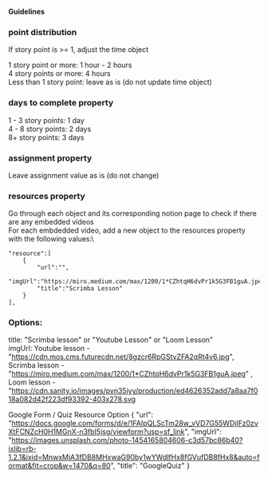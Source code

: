 **Guidelines**

### point distribution ###

If story point is >= 1, adjust the time object

1 story point or more: 1 hour - 2 hours\
4 story points or more: 4 hours\
Less than 1 story point: leave as is (do not update time object)


### days to complete property ###
1 - 3 story points: 1 day\
4 - 8 story points: 2 days\
8+ story points: 3 days

### assignment property ###
Leave assignment value as is (do not change)

### resources property ###
Go through each object and its corresponding notion page to check if there are 
any embedded videos\
For each embdedded video, add a new object to the resources property with the 
following values:\

```
"resource":[
    {
        "url":"",
        "imgUrl":"https://miro.medium.com/max/1200/1*CZhtqH6dvPr1k5G3FB1guA.jpeg",
        "title":"Scrimba Lesson"
    }
],

```

### Options: ### 
title: "Scrimba lesson" or "Youtube Lesson" or "Loom Lesson"\
imgUrl: Youtube lesson - "https://cdn.mos.cms.futurecdn.net/8gzcr6RpGStvZFA2qRt4v6.jpg", \
Scrimba lesson - "https://miro.medium.com/max/1200/1*CZhtqH6dvPr1k5G3FB1guA.jpeg" , \
Loom lesson - "https://cdn.sanity.io/images/pvn35iyy/production/ed4626352add7a8aa7f018a082d42f223df93392-403x278.svg


Google Form / Quiz Resource Option
 {
              "url": "https://docs.google.com/forms/d/e/1FAIpQLScTm28w_vVD7G55WDjIFz0zvXtFCNZcH0H1MGnX-n3fbI5jsg/viewform?usp=sf_link",
              "imgUrl": "https://images.unsplash.com/photo-1454165804606-c3d57bc86b40?ixlib=rb-1.2.1&ixid=MnwxMjA3fDB8MHxwaG90by1wYWdlfHx8fGVufDB8fHx8&auto=format&fit=crop&w=1470&q=80",
              "title": "GoogleQuiz"
            }




